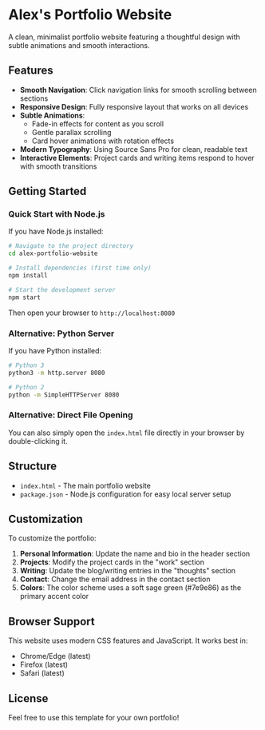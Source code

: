 # Alex's Portfolio Website

A clean, minimalist portfolio website featuring a thoughtful design with subtle animations and smooth interactions.

## Features

- **Smooth Navigation**: Click navigation links for smooth scrolling between sections
- **Responsive Design**: Fully responsive layout that works on all devices
- **Subtle Animations**: 
  - Fade-in effects for content as you scroll
  - Gentle parallax scrolling
  - Card hover animations with rotation effects
- **Modern Typography**: Using Source Sans Pro for clean, readable text
- **Interactive Elements**: Project cards and writing items respond to hover with smooth transitions

## Getting Started

### Quick Start with Node.js

If you have Node.js installed:

```bash
# Navigate to the project directory
cd alex-portfolio-website

# Install dependencies (first time only)
npm install

# Start the development server
npm start
```

Then open your browser to `http://localhost:8080`

### Alternative: Python Server

If you have Python installed:

```bash
# Python 3
python3 -m http.server 8080

# Python 2
python -m SimpleHTTPServer 8080
```

### Alternative: Direct File Opening

You can also simply open the `index.html` file directly in your browser by double-clicking it.

## Structure

- `index.html` - The main portfolio website
- `package.json` - Node.js configuration for easy local server setup

## Customization

To customize the portfolio:

1. **Personal Information**: Update the name and bio in the header section
2. **Projects**: Modify the project cards in the "work" section
3. **Writing**: Update the blog/writing entries in the "thoughts" section  
4. **Contact**: Change the email address in the contact section
5. **Colors**: The color scheme uses a soft sage green (#7e9e86) as the primary accent color

## Browser Support

This website uses modern CSS features and JavaScript. It works best in:
- Chrome/Edge (latest)
- Firefox (latest)
- Safari (latest)

## License

Feel free to use this template for your own portfolio!
